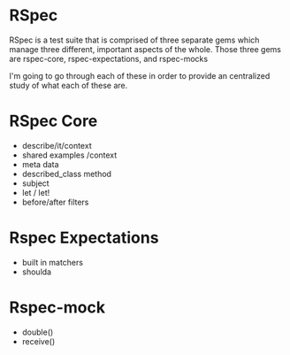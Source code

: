 <!-- _dw  -->

# RSpec

RSpec is a test suite that is comprised of three separate gems which manage three different, important aspects of the whole. Those three gems are rspec-core, rspec-expectations, and rspec-mocks

I'm going to go through each of these in order to provide an centralized study of what each of these are.

# RSpec Core

- describe/it/context
- shared examples /context
- meta data
- described_class method
- subject
- let / let!
- before/after filters

# Rspec Expectations
- built in matchers
- shoulda

# Rspec-mock
- double()
- receive()

